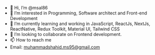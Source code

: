 - 👋 Hi, I’m @msal86
- 👀 I’m interested in Programming, Software architect and Front-end Development
- 🌱 I’m currently learning and working in JavaScript, ReactJs, NextJs, ReactNative, Redux Toolkit, Material UI, Tailwind CSS
- 💞️ I’m looking to collaborate on Frontend development.
- 📫 How to reach me
-   Email: muhammadshahid.ms95@gmail.com

<!---
msal86/msal86 is a ✨ special ✨ repository because its `README.md` (this file) appears on your GitHub profile.
You can click the Preview link to take a look at your changes.
--->
